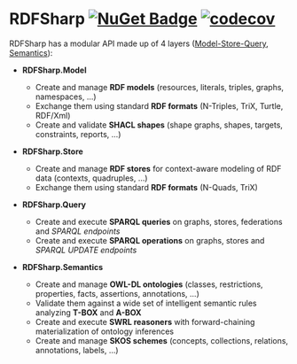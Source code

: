 # RDFSharp [![NuGet Badge](https://buildstats.info/nuget/RDFSharp)](https://www.nuget.org/packages/RDFSharp) [![codecov](https://codecov.io/gh/mdesalvo/RDFSharp/branch/master/graph/badge.svg?token=wtP1B77d3e)](https://codecov.io/gh/mdesalvo/RDFSharp)

RDFSharp has a modular API made up of 4 layers ([Model-Store-Query](https://github.com/mdesalvo/RDFSharp/releases/download/v2.26.0/RDFSharp-2.26.0.pdf), [Semantics](https://github.com/mdesalvo/RDFSharp/releases/download/v2.26.0/RDFSharp.Semantics-2.26.0.pdf)): 

<ul>
    <li><b>RDFSharp.Model</b></li> 
    <ul>
        <li>Create and manage <b>RDF models</b> (resources, literals, triples, graphs, namespaces, ...)</li>
        <li>Exchange them using standard <b>RDF formats</b> (N-Triples, TriX, Turtle, RDF/Xml)</li>
        <li>Create and validate <b>SHACL shapes</b> (shape graphs, shapes, targets, constraints, reports, ...)</b></li>
    </ul>
</ul>
<ul>
    <li><b>RDFSharp.Store</b></li> 
    <ul>
        <li>Create and manage <b>RDF stores</b> for context-aware modeling of RDF data (contexts, quadruples, ...)</li>
        <li>Exchange them using standard <b>RDF formats</b> (N-Quads, TriX)</li>
    </ul>
</ul>
<ul>
    <li><b>RDFSharp.Query</b></li> 
    <ul>
        <li>Create and execute <b>SPARQL queries</b> on graphs, stores, federations and <i>SPARQL endpoints</i></li>
        <li>Create and execute <b>SPARQL operations</b> on graphs, stores and <i>SPARQL UPDATE endpoints</i></li>
    </ul>
</ul>
<ul>
    <li><b>RDFSharp.Semantics</b></li> 
    <ul>
        <li>Create and manage <b>OWL-DL ontologies</b> (classes, restrictions, properties, facts, assertions, annotations, ...)</li>
        <li>Validate them against a wide set of intelligent semantic rules analyzing <b>T-BOX</b> and <b>A-BOX</b></li>
        <li>Create and execute <b>SWRL reasoners</b> with forward-chaining materialization of ontology inferences</li>
        <li>Create and manage <b>SKOS schemes</b> (concepts, collections, relations, annotations, labels, ...)</li>
    </ul>
</ul>
